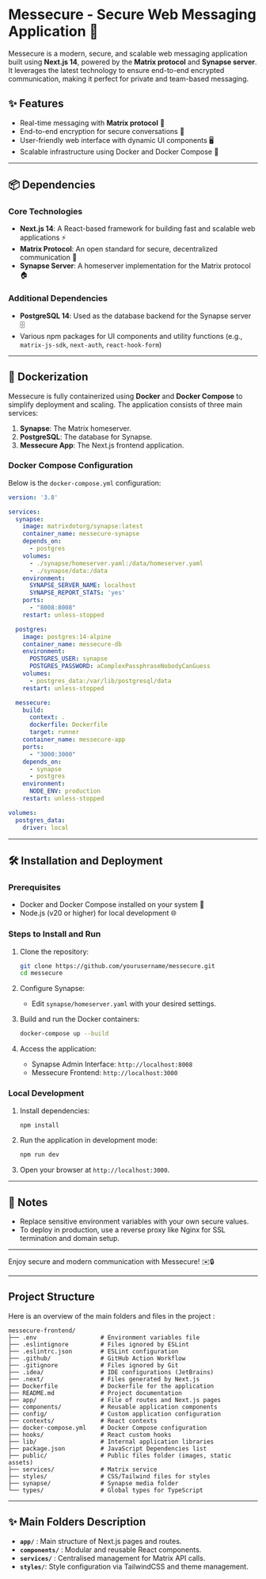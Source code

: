 # Messecure - Secure Web Messaging Application 🚀

Messecure is a modern, secure, and scalable web messaging application built using **Next.js 14**, powered by the **Matrix protocol** and **Synapse server**. It leverages the latest technology to ensure end-to-end encrypted communication, making it perfect for private and team-based messaging.

## ✨ Features
- Real-time messaging with **Matrix protocol** 🔄
- End-to-end encryption for secure conversations 🔐
- User-friendly web interface with dynamic UI components 🖥️
- Scalable infrastructure using Docker and Docker Compose 🐳

---

## 📦 Dependencies
### Core Technologies
- **Next.js 14**: A React-based framework for building fast and scalable web applications ⚡
- **Matrix Protocol**: An open standard for secure, decentralized communication 🔗
- **Synapse Server**: A homeserver implementation for the Matrix protocol 🏠

### Additional Dependencies
- **PostgreSQL 14**: Used as the database backend for the Synapse server 🗄️
- Various npm packages for UI components and utility functions (e.g., `matrix-js-sdk`, `next-auth`, `react-hook-form`)

---

## 🐳 Dockerization
Messecure is fully containerized using **Docker** and **Docker Compose** to simplify deployment and scaling. The application consists of three main services:
1. **Synapse**: The Matrix homeserver.
2. **PostgreSQL**: The database for Synapse.
3. **Messecure App**: The Next.js frontend application.

### Docker Compose Configuration
Below is the `docker-compose.yml` configuration:

```yaml
version: '3.8'

services:
  synapse:
    image: matrixdotorg/synapse:latest
    container_name: messecure-synapse
    depends_on:
      - postgres
    volumes:
      - ./synapse/homeserver.yaml:/data/homeserver.yaml
      - ./synapse/data:/data
    environment:
      SYNAPSE_SERVER_NAME: localhost
      SYNAPSE_REPORT_STATS: 'yes'
    ports:
      - "8008:8008"
    restart: unless-stopped

  postgres:
    image: postgres:14-alpine
    container_name: messecure-db
    environment:
      POSTGRES_USER: synapse
      POSTGRES_PASSWORD: aComplexPassphraseNobodyCanGuess
    volumes:
      - postgres_data:/var/lib/postgresql/data
    restart: unless-stopped

  messecure:
    build:
      context: .
      dockerfile: Dockerfile
      target: runner
    container_name: messecure-app
    ports:
      - "3000:3000"
    depends_on:
      - synapse
      - postgres
    environment:
      NODE_ENV: production
    restart: unless-stopped

volumes:
  postgres_data:
    driver: local
```

---

## 🛠️ Installation and Deployment

### Prerequisites
- Docker and Docker Compose installed on your system 🐳
- Node.js (v20 or higher) for local development 🌐

### Steps to Install and Run
1. Clone the repository:
   ```bash
   git clone https://github.com/yourusername/messecure.git
   cd messecure
   ```

2. Configure Synapse:
    - Edit `synapse/homeserver.yaml` with your desired settings.

3. Build and run the Docker containers:
   ```bash
   docker-compose up --build
   ```

4. Access the application:
    - Synapse Admin Interface: `http://localhost:8008`
    - Messecure Frontend: `http://localhost:3000`

### Local Development
1. Install dependencies:
   ```bash
   npm install
   ```

2. Run the application in development mode:
   ```bash
   npm run dev
   ```

3. Open your browser at `http://localhost:3000`.

---

## 🔐 Notes
- Replace sensitive environment variables with your own secure values.
- To deploy in production, use a reverse proxy like Nginx for SSL termination and domain setup.

---

Enjoy secure and modern communication with Messecure! ✉️🔒

---

## Project Structure

Here is an overview of the main folders and files in the project :

```
messecure-frontend/
├── .env                  # Environment variables file
├── .eslintignore         # Files ignored by ESLint
├── .eslintrc.json        # ESLint configuration
├── .github/              # GitHub Action Workflow
├── .gitignore            # Files ignored by Git
├── .idea/                # IDE configurations (JetBrains)
├── .next/                # Files generated by Next.js
├── Dockerfile            # Dockerfile for the application
├── README.md             # Project documentation
├── app/                  # File of routes and Next.js pages
├── components/           # Reusable application components
├── config/               # Custom application configuration
├── contexts/             # React contexts
├── docker-compose.yml    # Docker Compose configuration
├── hooks/                # React custom hooks
├── lib/                  # Internal application libraries
├── package.json          # JavaScript Dependencies list
├── public/               # Public files folder (images, static assets)
├── services/             # Matrix service
├── styles/               # CSS/Tailwind files for styles
├── synapse/              # Synapse media folder
└── types/                # Global types for TypeScript
```

---

## ✨ Main Folders Description

- **`app/`** : Main structure of Next.js pages and routes.
- **`components/`** : Modular and reusable React components.
- **`services/`** : Centralised management for Matrix API calls.
- **`styles/`**: Style configuration via TailwindCSS and theme management.